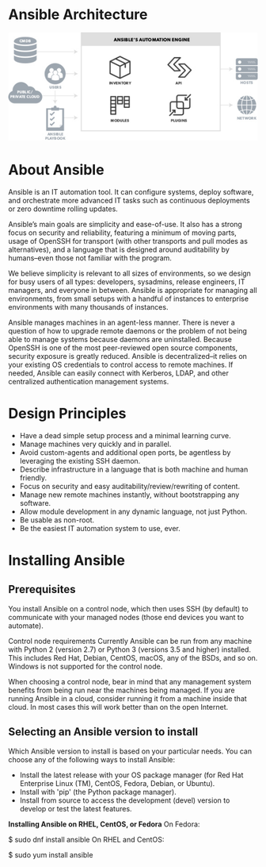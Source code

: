 # Ansible Architecture

![](ansiblearchitecture.jpeg)



# About Ansible
Ansible is an IT automation tool. It can configure systems, deploy software, and orchestrate more advanced IT tasks such as continuous deployments or zero downtime rolling updates.

Ansible’s main goals are simplicity and ease-of-use. It also has a strong focus on security and reliability, featuring a minimum of moving parts, usage of OpenSSH for transport (with other transports and pull modes as alternatives), and a language that is designed around auditability by humans–even those not familiar with the program.

We believe simplicity is relevant to all sizes of environments, so we design for busy users of all types: developers, sysadmins, release engineers, IT managers, and everyone in between. Ansible is appropriate for managing all environments, from small setups with a handful of instances to enterprise environments with many thousands of instances.

Ansible manages machines in an agent-less manner. There is never a question of how to upgrade remote daemons or the problem of not being able to manage systems because daemons are uninstalled. Because OpenSSH is one of the most peer-reviewed open source components, security exposure is greatly reduced. Ansible is decentralized–it relies on your existing OS credentials to control access to remote machines. If needed, Ansible can easily connect with Kerberos, LDAP, and other centralized authentication management systems.

Design Principles
=================

*  Have a dead simple setup process and a minimal learning curve.
*  Manage machines very quickly and in parallel.
*  Avoid custom-agents and additional open ports, be agentless by
   leveraging the existing SSH daemon.
*  Describe infrastructure in a language that is both machine and human
   friendly.
*  Focus on security and easy auditability/review/rewriting of content.
*  Manage new remote machines instantly, without bootstrapping any
   software.
*  Allow module development in any dynamic language, not just Python.
*  Be usable as non-root.
*  Be the easiest IT automation system to use, ever.


# Installing Ansible

## Prerequisites

You install Ansible on a control node, which then uses SSH (by default) to communicate with your managed nodes (those end devices you want to automate).

Control node requirements
Currently Ansible can be run from any machine with Python 2 (version 2.7) or Python 3 (versions 3.5 and higher) installed. This includes Red Hat, Debian, CentOS, macOS, any of the BSDs, and so on. Windows is not supported for the control node.

When choosing a control node, bear in mind that any management system benefits from being run near the machines being managed. If you are running Ansible in a cloud, consider running it from a machine inside that cloud. In most cases this will work better than on the open Internet.

## Selecting an Ansible version to install

Which Ansible version to install is based on your particular needs. You can choose any of the following ways to install Ansible:

- Install the latest release with your OS package manager (for Red Hat Enterprise Linux (TM), CentOS, Fedora, Debian, or Ubuntu).
- Install with 'pip' (the Python package manager).
- Install from source to access the development (devel) version to develop or test the latest features.


**Installing Ansible on RHEL, CentOS, or Fedora**
On Fedora:

$ sudo dnf install ansible
On RHEL and CentOS:

$ sudo yum install ansible






